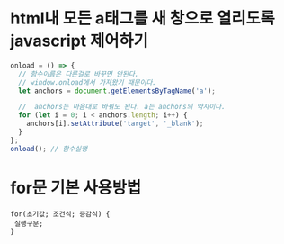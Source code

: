 # html내 모든 a태그를 새 창으로 열리도록 javascript 제어하기

```js
onload = () => {
  // 함수이름은 다른걸로 바꾸면 안된다.
  // window.onload에서 가져왔기 때문이다.
  let anchors = document.getElementsByTagName('a');

  //  anchors는 마음대로 바꿔도 된다. a는 anchors의 약자이다.
  for (let i = 0; i < anchors.length; i++) {
    anchors[i].setAttribute('target', '_blank');
  }
};
onload(); // 함수실행
```

# for문 기본 사용방법

```
for(초기값; 조건식; 증감식) {
 실행구문;
}
```
